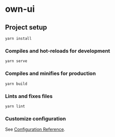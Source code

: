 <!--
 * @author: linhuibin
 * @date: 2020-11-16 11:02:41
 * @lastEditTime: 2020-11-16 11:07:06
 * @lastEditors: linhuibin
 * @description: 
 * @filePath: \server-RCg:\projects\own-ui\README.md
-->
# own-ui

## Project setup
```
yarn install
```

### Compiles and hot-reloads for development
```
yarn serve
```

### Compiles and minifies for production
```
yarn build
```

### Lints and fixes files
```
yarn lint
```

### Customize configuration
See [Configuration Reference](https://cli.vuejs.org/config/).
